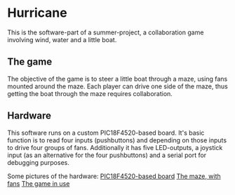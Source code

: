 # Hurricane
This is the software-part of a summer-project, a collaboration game involving wind, water and a little boat.

## The game
The objective of the game is to steer a little boat through a maze, using fans mounted around the maze. Each player can drive one side of the maze, thus getting the boat through the maze requires collaboration.

## Hardware
This software runs on a custom PIC18F4520-based board. It's basic function is to read four inputs (pushbuttons) and depending on those inputs to drive four groups of fans.
Additionally it has five LED-outputs, a joystick input (as an alternative for the four pushbuttons) and a serial port for debugging purposes.

Some pictures of the hardware:
[PIC18F4520-based board](https://www.flickr.com/photos/basvk/6599799463/in/album-72157685663220633/)
[The maze, with fans](https://www.flickr.com/photos/basvk/6599798329/in/album-72157685663220633/)
[The game in use](https://www.flickr.com/photos/basvk/36802422955/in/album-72157685663220633/)
